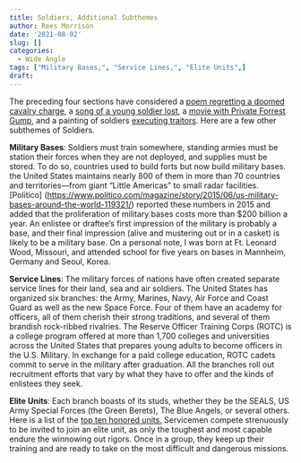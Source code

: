```yaml
---
title: Soldiers, Additional Subthemes
author: Rees Morrison
date: '2021-08-02'
slug: []
categories:
  - Wide Angle
tags: ["Military Bases,", "Service Lines,", "Elite Units",]
draft:
---
```


The preceding four sections have considered a [poem regretting a doomed cavalry charge](https://themesfromart.com/post/2021-08-02-soldiers-from-the-charge-of-the-light-brigade-by-alfred-lord-tennyson/soldierscharge/), a [song of a young soldier lost](https://themesfromart.com/post/2021-08-02-soldiers-from-travellin-soldier-a-song-by-the-chicks/soldierschicks/), a [movie with Private Forrest Gump](https://themesfromart.com/post/2021-08-02-soldiers-from-forrest-gump-a-movie-starring-tom-hanks/soldiersgump/), and a painting of soldiers [executing traitors](https://themesfromart.com/post/2021-08-02-soldiers-the-execution-of-maximilian-a-painting-by-edouard-manet/soldiersmanet/).  Here are a few other subthemes of Soldiers.

<!--more-->

**Military Bases**: Soldiers must train somewhere, standing armies must be station their forces when they are not deployed, and supplies must be stored.  To do so, countries used to build forts but now build military bases.  the United States maintains nearly 800 of them in more than 70 countries and territories—from giant “Little Americas” to small radar facilities. [Politico] (https://www.politico.com/magazine/story/2015/06/us-military-bases-around-the-world-119321/) reported these numbers in 2015 and added that the proliferation of military bases costs more than $200 billion a year.  An enlistee or draftee’s first impression of the military is probably a base, and their final impression (alive and mustering out or in a casket) is likely to be a military base.  On a personal note, I was born at Ft. Leonard Wood, Missouri, and attended school for five years on bases in Mannheim, Germany and Seoul, Korea.  

**Service Lines**: The military forces of nations have often created separate service lines for their land, sea and air soldiers.   The United States has organized six branches: the Army, Marines, Navy, Air Force and Coast Guard as well as the new Space Force.  Four of them have an academy for officers, all of them cherish their strong traditions, and several of them brandish rock-ribbed rivalries.  The Reserve Officer Training Corps (ROTC) is a college program offered at more than 1,700 colleges and universities across the United States that prepares young adults to become officers in the U.S. Military.  In exchange for a paid college education, ROTC cadets commit to serve in the military after graduation.  All the branches roll out recruitment efforts that vary by what they have to offer and the kinds of enlistees they seek.   

**Elite Units**:  Each branch boasts of its studs, whether they be the SEALS, US Army Special Forces (the Green Berets), The Blue Angels, or several others.  Here is a list of the [top ten honored units.](https://special-ops.org/the-most-elite-military-units-in-the-united-states/)  Servicemen compete strenuously to be invited to join an elite unit, as only the toughest and most capable endure the winnowing out rigors.  Once in a group, they keep up their training and are ready to take on the most difficult and dangerous missions.
